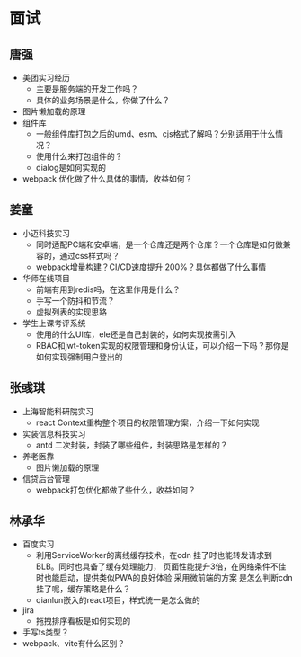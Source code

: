 # 面试

## 唐强

- 美团实习经历
	- 主要是服务端的开发工作吗？
	- 具体的业务场景是什么，你做了什么？
- 图片懒加载的原理
- 组件库
	- 一般组件库打包之后的umd、esm、cjs格式了解吗？分别适用于什么情况？
	- 使用什么来打包组件的？
	- dialog是如何实现的
- webpack 优化做了什么具体的事情，收益如何？

## 姜童

- 小迈科技实习
	- 同时适配PC端和安卓端，是一个仓库还是两个仓库？一个仓库是如何做兼容的，通过css样式吗？
	- webpack增量构建？CI/CD速度提升 200%？具体都做了什么事情
- 华师在线项目
	- 前端有用到redis吗，在这里作用是什么？
	- 手写一个防抖和节流？
	- 虚拟列表的实现思路
- 学生上课考评系统
	- 使用的什么UI库，ele还是自己封装的，如何实现按需引入
	- RBAC和jwt-token实现的权限管理和身份认证，可以介绍一下吗？那你是如何实现强制用户登出的

## 张彧琪

- 上海智能科研院实习
	- react Context重构整个项目的权限管理方案，介绍一下如何实现
- 实装信息科技实习
	- antd 二次封装，封装了哪些组件，封装思路是怎样的？
- 养老医靠
	- 图片懒加载的原理
- 信贷后台管理
	- webpack打包优化都做了些什么，收益如何？

## 林承华

- 百度实习
	- 利用ServiceWorker的离线缓存技术，在cdn 挂了时也能转发请求到BLB。同时也具备了缓存处理能力， 页面性能提升3倍，在网络条件不佳时也能启动，提供类似PWA的良好体验 采用微前端的方案   是怎么判断cdn挂了呢，缓存策略是什么？
	- qianlun嵌入的react项目，样式统一是怎么做的
- jira
	- 拖拽排序看板是如何实现的
- 手写ts类型？
- webpack、vite有什么区别？